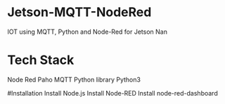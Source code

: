 # Jetson-MQTT-NodeRed
IOT using MQTT, Python and Node-Red for Jetson Nan

# Tech Stack
Node Red
Paho MQTT Python library
Python3

#Installation
Install Node.js
Install Node-RED
Install node-red-dashboard
